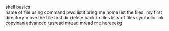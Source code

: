 shell basics
<br>
name of file using command pwd
listit
bring me home
list the files`
my first directory
move the file
first dir delete
back in files
lists of files
symbolic link
copyinan advanced tasread mread mread me hereeekg
